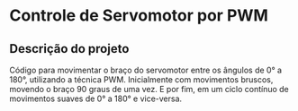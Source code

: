 # Controle de Servomotor por PWM

## Descrição do projeto
Código para movimentar o braço do servomotor entre os ângulos de 0° a 180°, utilizando a técnica PWM. Inicialmente com movimentos bruscos, movendo o braço 90 graus de uma vez. E por fim, em um ciclo contínuo de movimentos suaves de 0° a 180° e vice-versa.
